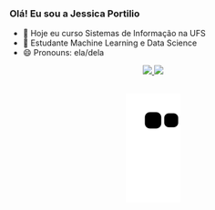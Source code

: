 ### Olá! Eu sou a Jessica Portilio


- 🔭 Hoje eu curso Sistemas de Informação na UFS
- 🌱 Estudante Machine Learning e Data Science
- 😄 Pronouns: ela/dela

<div align="center">
  <a href="https://github.com/JessicaPortilio">
  <img height="180em" src="https://github-readme-stats.vercel.app/api?username=jessicaportilio&show_icons=true&theme=dracula&include_all_commits=true&count_private=true"/>
  <img height="180em" src="https://github-readme-stats.vercel.app/api/top-langs/?username=jessicaportilio&layout=compact&langs_count=7&theme=dracula"/>
    
  ##
    
  ![Snake animation](https://github.com/JessicaPortilio/JessicaPortilio/blob/output/github-contribution-grid-snake.svg)
 
